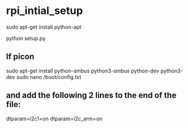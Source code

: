 # rpi_intial_setup

sudo apt-get install python-apt




python setup.py

## If picon

sudo apt-get install python-smbus python3-smbus python-dev python3-dev
sudo nano /boot/config.txt
## and add the following 2 lines to the end of the file:
dtparam=i2c1=on
dtparam=i2c_arm=on
